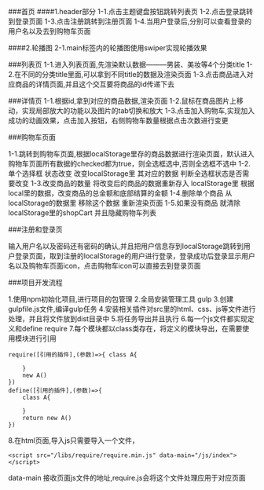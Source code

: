 ###首页
####1.header部分
1-1.点击主题键盘按钮跳转列表页
1-2.点击登录跳转到登录页面
1-3.点击注册跳转到注册页面
1-4.当用户登录后,分别可以查看登录的用户名以及去到购物车页面

####2.轮播图
2-1.main标签内的轮播图使用swiper实现轮播效果

###列表页
1-1.进入列表页面,先渲染默认数据———男装、美妆等4个分类title
1-2.在不同的分类title里面,可以拿到不同title的数据及渲染页面
1-3.点击商品进入对应商品的详情页面,并且这个交互要将商品的id传递下去


###详情页
1-1.根据id,拿到对应的商品数据,渲染页面
1-2.鼠标在商品图片上移动，实现局部放大的功能以及图片的tab切换和放大
1-3.点击加入购物车,实现加入成功的动画效果，点击加入按钮，右侧购物车数量根据点击次数进行变更

###购物车页面

1-1.跳转到购物车页面,根据localStorage里存的商品数据进行渲染页面，默认进入购物车页面所有数据的checked都为true，则全选框选中,否则全选框不选中
1-2.单个选择框 状态改变 改变localStorage里 其对应的数据 判断全选框状态是否需要改变
1-3.改变商品的数量 将改变后的商品的数据重新存入 localStorage里 根据local里的数据，改变商品的总金额和底部结算的金额 
1-4.删除单个商品 从localStorage的数据里 移除这个数据 重新渲染页面
1-5.如果没有商品 就清除localStorage里的shopCart 并且隐藏购物车列表


###注册和登录页

输入用户名以及密码还有密码的确认,并且把用户信息存到localStorage跳转到用户登录页面，取到注册的localStorage的用户进行登录，登录成功后登录显示用户名以及购物车页面icon，点击购物车icon可以直接去到登录页面

###项目开发流程

1.使用npm初始化项目,进行项目的包管理
2.全局安装管理工具 gulp
3.创建gulpfile.js文件,编译gulp任务
4.安装相关插件对src里的html、css、js等文件进行处理，并且将文件放到dist目录中
5.将任务导出并且执行
6.每一个js文件都实现定义和define require
7.每个模块都以class类存在，将定义的模块导出，在需要使用模块进行引用

    require([引用的插件],(参数)=>{ class A{

        }
        new A()
    })
    define([引用的插件],(参数)=>{
        class A{

        }
        return new A()
    })
8.在html页面,导入js只需要导入一个文件，

    <script src="/libs/require/require.min.js" data-main="/js/index"></script>
data-main 接收页面js文件的地址,require.js会将这个文件处理应用于对应页面